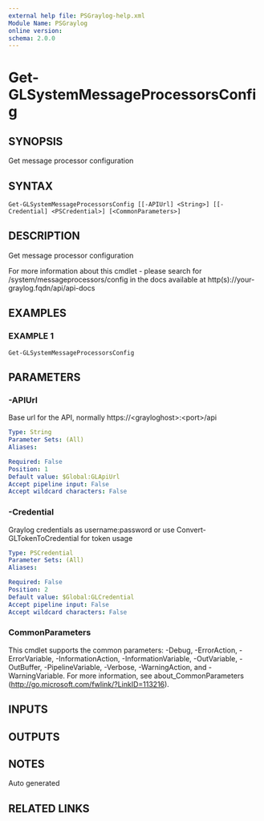 ```yaml
---
external help file: PSGraylog-help.xml
Module Name: PSGraylog
online version:
schema: 2.0.0
---
```


# Get-GLSystemMessageProcessorsConfig

## SYNOPSIS
Get message processor configuration

## SYNTAX

```
Get-GLSystemMessageProcessorsConfig [[-APIUrl] <String>] [[-Credential] <PSCredential>] [<CommonParameters>]
```

## DESCRIPTION
Get message processor configuration


For more information about this cmdlet - please search for /system/messageprocessors/config in the docs available at http(s)://your-graylog.fqdn/api/api-docs

## EXAMPLES

### EXAMPLE 1
```
Get-GLSystemMessageProcessorsConfig
```

## PARAMETERS

### -APIUrl
Base url for the API, normally https://\<grayloghost\>:\<port\>/api

```yaml
Type: String
Parameter Sets: (All)
Aliases:

Required: False
Position: 1
Default value: $Global:GLApiUrl
Accept pipeline input: False
Accept wildcard characters: False
```

### -Credential
Graylog credentials as username:password or use Convert-GLTokenToCredential for token usage

```yaml
Type: PSCredential
Parameter Sets: (All)
Aliases:

Required: False
Position: 2
Default value: $Global:GLCredential
Accept pipeline input: False
Accept wildcard characters: False
```

### CommonParameters
This cmdlet supports the common parameters: -Debug, -ErrorAction, -ErrorVariable, -InformationAction, -InformationVariable, -OutVariable, -OutBuffer, -PipelineVariable, -Verbose, -WarningAction, and -WarningVariable.
For more information, see about_CommonParameters (http://go.microsoft.com/fwlink/?LinkID=113216).

## INPUTS

## OUTPUTS

## NOTES
Auto generated

## RELATED LINKS
